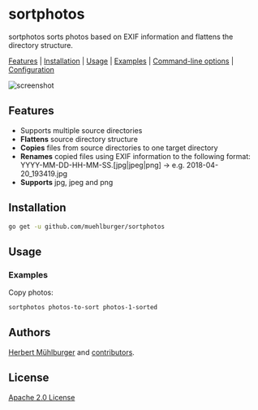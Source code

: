 # sortphotos

sortphotos sorts photos based on EXIF information and flattens the directory structure.

[Features](#features) | [Installation](#installation) | [Usage](#usage) | [Examples](#examples) | [Command-line options](#options) | [Configuration](#configuration)

![screenshot](https://raw.githubusercontent.com/muehlburger/sortphotos/master/docs/screenshot.png)

## Features

- Supports multiple source directories
- **Flattens** source directory structure
- **Copies** files from source directories to one target directory
- **Renames** copied files using EXIF information to the following format: YYYY-MM-DD-HH-MM-SS.[jpg|jpeg|png] -> e.g. 2018-04-20_193419.jpg
- **Supports** jpg, jpeg and png

## Installation

```bash
go get -u github.com/muehlburger/sortphotos
```

## Usage

### Examples

Copy photos:

```bash
sortphotos photos-to-sort photos-1-sorted
```

## Authors

[Herbert Mühlburger](https://github.com/muehlburger) and [contributors](https://github.com/muehlburger/sortphotos/graphs/contributors).

## License

[Apache 2.0 License](LICENSE)

[report-card-image]: https://goreportcard.com/badge/github.com/muehlburger/sortphotos
[report-card-url]: https://goreportcard.com/report/github.com/muehlburger/sortphotos